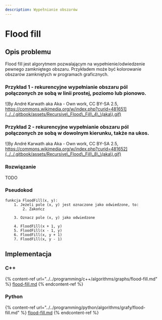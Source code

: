 ```yaml
---
description: Wypełnianie obszarów
---
```


# Flood fill

## Opis problemu

Flood fill jest algorytmem pozwalającym na wypełnienie/odwiedzenie pewnego zamkniętego obszaru. Przykładem może być kolorowanie obszarów zamkniętych w programach graficznych.

### Przykład 1 - rekurencyjne wypełnianie obszaru pól połączonych ze sobą w linii prostej, poziomo lub pionowo.

![By André Karwath aka Aka - Own work, CC BY-SA 2.5, https://commons.wikimedia.org/w/index.php?curid=481651](../../.gitbook/assets/Recursive\_Flood\_Fill\_4\_\(aka\).gif)

### Przykład 2 - rekurencyjne wypełnianie obszaru pól połączonych ze sobą w dowolnym kierunku, także na ukos.

![By André Karwath aka Aka - Own work, CC BY-SA 2.5, https://commons.wikimedia.org/w/index.php?curid=481652](../../.gitbook/assets/Recursive\_Flood\_Fill\_8\_\(aka\).gif)

### Rozwiązanie

TODO

### Pseudokod

```
funkcja FloodFill(x, y):
    1. Jeżeli pole (x, y) jest oznaczone jako odwiedzone, to:
        2. Zakończ
        
    3. Oznacz pole (x, y) jako odwiedzone
    
    4. FloodFill(x + 1, y)
    5. FloodFill(x - 1, y)
    6. FloodFill(x, y + 1)
    7. FloodFill(x, y - 1)
```

## Implementacja

### C++

{% content-ref url="../../programming/c++/algorithms/graphs/flood-fill.md" %}
[flood-fill.md](../../programming/c++/algorithms/graphs/flood-fill.md)
{% endcontent-ref %}

### Python

{% content-ref url="../../programming/python/algorithms/grafy/flood-fill.md" %}
[flood-fill.md](../../programming/python/algorithms/grafy/flood-fill.md)
{% endcontent-ref %}
